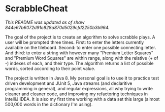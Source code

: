 # ScrabbleCheat
<i>This README was updated as of shaw 844e67b6072d91e828a870d5029cfd2250b3b964.</i>

The goal of the project is to create 
an algorithm to solve scrabble plays. 
A user will be prompted three times. First: 
to enter the letters currently available on the 
tileboard. Second: to enter one possible connecting 
letter. And third: to enter a string with however many
"Premium Letter Squares" and "Premium Word Squares"
are within range, along with the relative (+ of -) indexes
of each, and their type. The algorithm returns a list of 
possible words, sorted according to their point value.


The project is written in Java 8. My personal goal is to 
use it to practice test driven development and JUnit 5, 
Java streams (and declaritive programming in general),
and regular expressions, all why trying to write cleaner and
cleaner code, and improving my refactoring techniques in 
IntelliJ IDEA. It is also my first time working with a data
set this large (almost 500,000 words in the dictionary
I'm using).   


